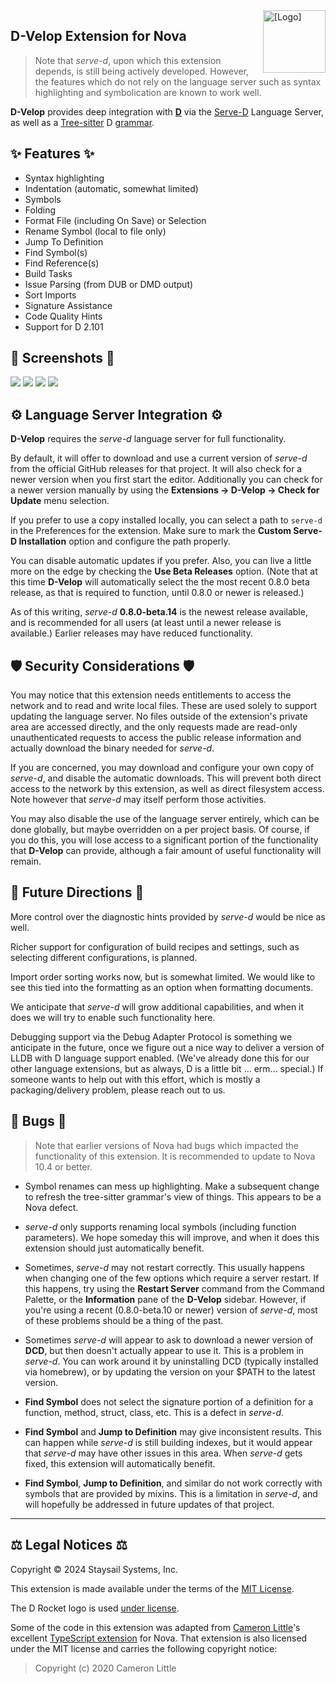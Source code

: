 <img src="https://raw.githubusercontent.com/staysail/nova-dvelop/main/rocket.png" align="right" width="100" alt="[Logo]" />

## D-Velop Extension for Nova

> Note that _serve-d_, upon which this extension depends, is still being
> actively developed. However, the features which do not rely on the language server
> such as syntax highlighting and symbolication are known to work well.

**D-Velop** provides deep integration with [**D**][1] via the [Serve-D][2] Language Server, as well as a [Tree-sitter][3] D [grammar][4].

## ✨ Features ✨

- Syntax highlighting
- Indentation (automatic, somewhat limited)
- Symbols
- Folding
- Format File (including On Save) or Selection
- Rename Symbol (local to file only)
- Jump To Definition
- Find Symbol(s)
- Find Reference(s)
- Build Tasks
- Issue Parsing (from DUB or DMD output)
- Sort Imports
- Signature Assistance
- Code Quality Hints
- Support for D 2.101

## 📸 Screenshots 📸

![](https://raw.githubusercontent.com/staysail/nova-serve-d/main/screenshot1.png)
![](https://raw.githubusercontent.com/staysail/nova-serve-d/main/screenshot2.png)
![](https://raw.githubusercontent.com/staysail/nova-serve-d/main/screenshot3.png)
![](https://raw.githubusercontent.com/staysail/nova-serve-d/main/screenshot4.png)

## ⚙️ Language Server Integration ⚙️

**D-Velop** requires the _serve-d_ language server for full functionality.

By default, it will offer to download and use a current version of _serve-d_
from the official GitHub releases for that project. It will also check
for a newer version when you first start the editor. Additionally you can
check for a newer version manually by using the **Extensions → D-Velop → Check for Update**
menu selection.

If you prefer to use a copy installed locally, you can select a path to
`serve-d` in the Preferences for the extension. Make sure to mark the
**Custom Serve-D Installation** option and configure the path properly.

You can disable automatic updates if you prefer. Also, you can live a little
more on the edge by checking the **Use Beta Releases** option.
(Note that at this time **D-Velop** will automatically select the the most
recent 0.8.0 beta release, as that is required to function, until 0.8.0
or newer is released.)

As of this writing, _serve-d_ **0.8.0-beta.14** is the newest release
available, and is recommended for all users (at least until a newer release
is available.)  Earlier releases may have reduced functionality.

## 🛡️ Security Considerations 🛡️

You may notice that this extension needs entitlements to access
the network and to read and write local files. These are used
solely to support updating the language server. No files outside
of the extension's private area are accessed directly, and the
only requests made are read-only unauthenticated requests to access
the public release information and actually download the binary
needed for _serve-d_.

If you are concerned, you may download and configure your own
copy of _serve-d_, and disable the automatic downloads. This
will prevent both direct access to the network by this extension,
as well as direct filesystem access. Note however that _serve-d_
may itself perform those activities.

You may also disable the use of the language server entirely, which
can be done globally, but maybe overridden on a per project basis.
Of course, if you do this, you will lose access to a significant portion of
the functionality that **D-Velop** can provide, although a fair amount
of useful functionality will remain.

## 🔮 Future Directions 🔮

More control over the diagnostic hints provided by _serve-d_ would be nice as well.

Richer support for configuration of build recipes and settings, such as
selecting different configurations, is planned.

Import order sorting works now, but is somewhat limited. We would like to
see this tied into the formatting as an option when formatting documents.

We anticipate that _serve-d_ will grow additional capabilities, and when
it does we will try to enable such functionality here.

Debugging support via the Debug Adapter Protocol is something we anticipate in
the future, once we figure out a nice way to deliver a version of LLDB with
D language support enabled.  (We've already done this for our other language
extensions, but as always, D is a little bit ... erm... special.)  If someone
wants to help out with this effort, which is mostly a packaging/delivery problem,
please reach out to us.

## 🐜 Bugs 🐜

> Note that earlier versions of Nova had bugs which impacted the functionality
> of this extension. It is recommended to update to Nova 10.4 or better.

- Symbol renames can mess up highlighting. Make a subsequent change to refresh the
  tree-sitter grammar's view of things. This appears to be a Nova defect.

- _serve-d_ only supports renaming local symbols (including function parameters).
  We hope someday this will improve, and when it does this extension should just
  automatically benefit.

- Sometimes, _serve-d_ may not restart correctly. This usually happens when
  changing one of the few options which require a server restart. If this
  happens, try using the **Restart Server** command from the Command Palette,
  or the **Information** pane of the **D-Velop** sidebar. However, if you're
  using a recent (0.8.0-beta.10 or newer) version of _serve-d_, most of these
  problems should be a thing of the past.

- Sometimes _serve-d_ will appear to ask to download a newer version of **DCD**,
  but then doesn't actually appear to use it. This is a problem in _serve-d_.
  You can work around it by uninstalling DCD (typically installed via homebrew),
  or by updating the version on your $PATH to the latest version.

- **Find Symbol** does not select the signature portion of a definition for a
  function, method, struct, class, etc. This is a defect in _serve-d_.

- **Find Symbol** and **Jump to Definition** may give inconsistent results.
  This can happen while _serve-d_ is still building indexes, but it would appear
  that _serve-d_ may have other issues in this area. When _serve-d_ gets fixed,
  this extension will automatically benefit.

- **Find Symbol**, **Jump to Definition**, and similar do not work correctly
  with symbols that are provided by mixins.  This is a limitation in _serve-d_,
  and will hopefully be addressed in future updates of that project.

---

## ⚖️ Legal Notices ⚖️

Copyright © 2024 Staysail Systems, Inc.

This extension is made available under the terms of the [MIT License][7].

The D Rocket logo is used [under license][5].

Some of the code in this extension was adapted from [Cameron Little][8]'s
excellent [TypeScript extension][7] for Nova.
That extension is also licensed under the MIT license and carries the
following copyright notice:

> Copyright (c) 2020 Cameron Little

[1]: https://dlang.org "D Language web site"
[2]: https://github.com/Pure-D/serve-d "Serve-D repository"
[3]: https://tree-sitter.github.io "Tree-sitter web site"
[4]: https://github.com/gdamore/tree-sitter-d "D Grammar for Tree-sitter"
[5]: https://github.com/dlang-community/artwork "D community artwork"
[6]: https://devforum.nova.app/t/lsp-integers-0-and-1-serialized-to-boolean/1831
[7]: https://github.com/staysail/nova-dvelop/blob/main/LICENSE.md "MIT License"
[8]: https://github.com/apexskier/nova-typescript "TypeScript Extension for Nova"
